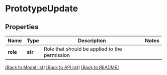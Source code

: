 # PrototypeUpdate

## Properties
Name | Type | Description | Notes
------------ | ------------- | ------------- | -------------
**role** | **str** | Role that should be applied to the permission | 

[[Back to Model list]](../README.md#documentation-for-models) [[Back to API list]](../README.md#documentation-for-api-endpoints) [[Back to README]](../README.md)

